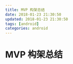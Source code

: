 ```yaml
---
title: MVP 构架总结
date: 2018-01-23 21:30:50
updated: 2018-01-23 21:30:50
tags: [android]
categories: android
---
```


# MVP 构架总结




